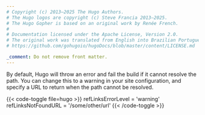 ```yaml
---
# Copyright (c) 2013–2025 The Hugo Authors.
# The Hugo logos are copyright (c) Steve Francia 2013–2025.
# The Hugo Gopher is based on an original work by Renée French.
#
# Documentation licensed under the Apache License, Version 2.0.
# The original work was translated from English into Brazilian Portuguese.
# https://github.com/gohugoio/hugoDocs/blob/master/content/LICENSE.md

_comment: Do not remove front matter.
---
```


By default, Hugo will throw an error and fail the build if it cannot resolve the path. You can change this to a warning in your site configuration, and specify a URL to return when the path cannot be resolved.

{{< code-toggle file=hugo >}}
refLinksErrorLevel = 'warning'
refLinksNotFoundURL = '/some/other/url'
{{< /code-toggle >}}
